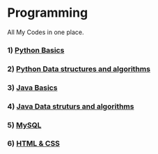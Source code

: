 # Programming
All My Codes in one place.

### 1) [Python Basics](https://github.com/TejasPosupo/Programming/tree/Python_programming)

### 2) [Python Data structures and algorithms](https://github.com/TejasPosupo/Programming/tree/Python_data_structures_and_algorithms)

### 3) [Java Basics](https://github.com/TejasPosupo/Programming/tree/Java_programming)

### 4) [Java Data struturs and algorithms](https://github.com/TejasPosupo/Programming/tree/Java_data_structures_and_algorithms)

### 5) [MySQL](https://github.com/TejasPosupo/Programming/tree/MySQL)

### 6) [HTML & CSS](https://github.com/TejasPosupo/Programming/tree/HTML_and_CSS)